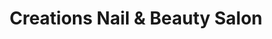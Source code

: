 ---
title: "Creations Nail & Beauty Salon"
url: /chester-le-street/creations-nail-and-beauty-salon/
shop: beauty
---